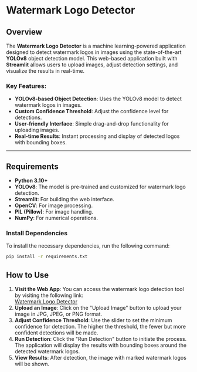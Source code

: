 # Watermark Logo Detector

## Overview
The **Watermark Logo Detector** is a machine learning-powered application designed to detect watermark logos in images using the state-of-the-art **YOLOv8** object detection model. This web-based application built with **Streamlit** allows users to upload images, adjust detection settings, and visualize the results in real-time.

### Key Features:
- **YOLOv8-based Object Detection**: Uses the YOLOv8 model to detect watermark logos in images.
- **Custom Confidence Threshold**: Adjust the confidence level for detections.
- **User-friendly Interface**: Simple drag-and-drop functionality for uploading images.
- **Real-time Results**: Instant processing and display of detected logos with bounding boxes.

---

## Requirements

- **Python 3.10+**
- **YOLOv8**: The model is pre-trained and customized for watermark logo detection.
- **Streamlit**: For building the web interface.
- **OpenCV**: For image processing.
- **PIL (Pillow)**: For image handling.
- **NumPy**: For numerical operations.

### Install Dependencies
To install the necessary dependencies, run the following command:

```bash
pip install -r requirements.txt

```
## How to Use

1. **Visit the Web App**: You can access the watermark logo detection tool by visiting the following link:  
   [Watermark Logo Detector](https://watermarklogodetecti0n.streamlit.app/)
2. **Upload an Image**: Click on the "Upload Image" button to upload your image in JPG, JPEG, or PNG format.
3. **Adjust Confidence Threshold**: Use the slider to set the minimum confidence for detection. The higher the threshold, the fewer but more confident detections will be made.
4. **Run Detection**: Click the "Run Detection" button to initiate the process. The application will display the results with bounding boxes around the detected watermark logos.
5. **View Results**: After detection, the image with marked watermark logos will be shown.
